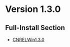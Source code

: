 # Version 1.3.0

## Full-Install Section

- [CNRELWin1.3.0](https://autopatchcn.yuanshen.com/client_app/pc_mihoyo/20210203_e24bc564fc91a013/YuanShen_1.3.0.zip)

